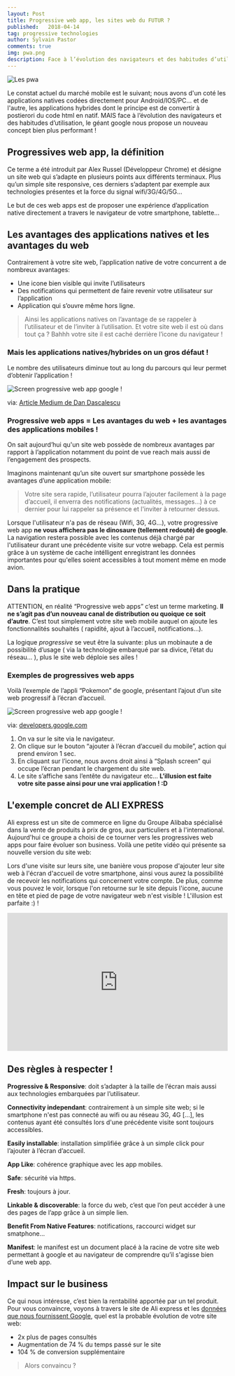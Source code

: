 ```yaml
---
layout: Post
title: Progressive web app, les sites web du FUTUR ?
published:   2018-04-14
tag: progressive technologies
author: Sylvain Pastor
comments: true
img: pwa.png
description: Face à l’évolution des navigateurs et des habitudes d’utilisation, le géant google nous propose un nouveau concept bien plus performant !
---
```

![Les pwa](../.vuepress/public/img/uploads/pwa.png)

Le constat actuel du marché mobile est le suivant; nous avons d'un coté les applications natives codées directement pour Android/IOS/PC... et de l'autre, les applications hybrides dont le principe est de convertir à postierori du code html en natif. MAIS face à l’évolution des navigateurs et des habitudes d’utilisation, le géant google nous propose un nouveau concept bien plus performant !


## Progressives web app, la définition

Ce terme a été introduit par Alex Russel (Développeur Chrome) et désigne un site web qui s’adapte en plusieurs points aux différents terminaux. Plus qu’un simple site responsive, ces derniers s’adaptent par exemple aux technologies présentes et la force du signal wifi/3G/4G/5G…

Le but de ces web apps est de proposer une expérience d’application native directement a travers le navigateur de votre smartphone, tablette...

## Les avantages des applications natives et les avantages du web

Contrairement à votre site web, l’application native de votre concurrent a de nombreux avantages:

* Une icone bien visible qui invite l’utilisateurs
* Des notifications qui permettent de faire revenir votre utilisateur sur l’application
* Application qui s’ouvre même hors ligne.

> Ainsi les applications natives on l’avantage de se rappeler à l’utilisateur et de l’inviter à l’utilisation. Et votre site web il est où dans tout ça ? Bahhh votre site il est caché derrière l’icone du navigateur !

### Mais les applications natives/hybrides on un gros défaut !
Le nombre des utilisateurs diminue tout au long du parcours qui leur permet d’obtenir l’application !

![Screen progressive web app google !](../.vuepress/public/img/uploads/progressive-dev-channel-.png)

via: [Article Medium de Dan Dascalescu](https://medium.com/dev-channel/why-progressive-web-apps-vs-native-is-the-wrong-question-to-ask-fb8555addcbb)

### Progressive web apps =  Les avantages du web + les avantages des applications mobiles !
On sait aujourd’hui qu'un site web possède de nombreux avantages par rapport à l’application notamment du point de vue reach mais aussi de l’engagement des prospects.

Imaginons maintenant qu’un site ouvert sur smartphone possède les avantages d’une application mobile:

> Votre site sera rapide, l’utilisateur pourra l’ajouter facilement à la page d’accueil, il enverra des notifications (actualités, messages...) à ce dernier pour lui rappeler sa présence et l'inviter à retourner dessus.

Lorsque l'utilisateur n'a pas de réseau (Wifi, 3G, 4G...), votre progressive web app **ne vous affichera pas le dinosaure (tellement redouté) de google**. La navigation restera possible avec les contenus déjà chargé par l'utilisateur durant une précédente visite sur votre webapp. Cela est permis grâce à un système de cache intélligent enregistrant les données importantes pour qu'elles soient accessibles à tout moment même en mode avion.


## Dans la pratique

ATTENTION, en réalité “Progressive web apps” c’est un terme marketing. **Il ne s’agit pas d’un nouveau canal de distribution ou quoique ce soit d’autre**.  C’est tout simplement votre site web mobile auquel on ajoute les fonctionnalités souhaités ( rapidité, ajout à l’accueil, notifications…).

La logique *progressive* se veut être la suivante: plus un mobinaute a de possibilité d’usage ( via la technologie embarqué par sa divice, l’état du réseau... ), plus le site web déploie ses ailes !

### Exemples de progressives web apps

Voilà l’exemple de l’appli “Pokemon” de google, présentant l’ajout d’un site web progressif à l’écran d’accueil.

![Screen progressive web app google !](../.vuepress/public/img/uploads/pwa-pokemon.jpg)

via: [developers.google.com](https://developers.google.com/web/updates/2015/12/getting-started-pwa)

1. On va sur le site via le navigateur.
2. On clique sur le bouton “ajouter à l’écran d’accueil du mobile”, action qui prend environ 1 sec.
3. En cliquant sur l’icone, nous avons droit ainsi à “Splash screen” qui occupe l’écran pendant le chargement du site web.
4. Le site s’affiche sans l’entête du navigateur etc...  **L’illusion est faite votre site passe ainsi pour une vrai application ! :D**


## L'exemple concret de ALI EXPRESS
Ali express est un site de commerce en ligne du Groupe Alibaba spécialisé dans la vente de produits à prix de gros, aux particuliers et à l'international. Aujourd'hui ce groupe a choisi de ce tourner vers les progressives web apps pour faire évoluer son business. Voilà une petite vidéo qui présente sa nouvelle version du site web:

Lors d'une visite sur leurs site, une banière vous propose d'ajouter leur site web à l'écran d'accueil de votre smartphone, ainsi vous aurez la possibilité de recevoir les notifications qui concernent votre compte. De plus, comme vous pouvez le voir, lorsque l'on retourne sur le site depuis l'icone, aucune en tête et pied de page de votre navigateur web n'est visible ! L'illusion est parfaite :) !

<iframe width="100%" height="315" src="https://www.youtube.com/embed/lzQhw_wbr7c" frameborder="0" allowfullscreen></iframe>


## Des règles à respecter !

**Progressive & Responsive**: doit s’adapter à la taille de l’écran mais aussi aux technologies embarquées par l’utilisateur.

**Connectivity independant**: contrairement à un simple site web; si le smartphone n'est pas connecté au wifi ou au réseau 3G, 4G [...], les contenus ayant été consultés lors d'une précédente visite sont toujours accessibles.

**Easily installable**: installation simplifiée grâce à un simple click pour l’ajouter à l’écran d’accueil.

**App Like**: cohérence graphique avec les app mobiles.

**Safe**: sécurité via https.

**Fresh**: toujours à jour.

**Linkable & discoverable**: la force du web, c’est que l’on peut accéder à une des pages de l’app grâce à un simple lien.

**Benefit From Native Features**: notifications, raccourci widget sur smatphone...

**Manifest**: le manifest est un document placé à la racine de votre site web permettant à google et au navigateur de comprendre qu’il s'agisse bien d’une web app.


## Impact sur le business
Ce qui nous intéresse, c’est bien la rentabilité apportée par un tel produit. Pour vous convaincre, voyons à travers le site de Ali express et les [données que nous fournissent Google](https://developers.google.com/web/showcase/2016/pdfs/aliexpress.pdf), quel est la probable évolution de votre site web:

* 2x plus de pages consultés
* Augmentation de 74 % du temps passé sur le site
* 104 % de conversion supplémentaire


> Alors convaincu ?
